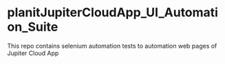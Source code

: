 # planitJupiterCloudApp_UI_Automation_Suite
This repo contains selenium automation tests to automation web pages of Jupiter Cloud App
